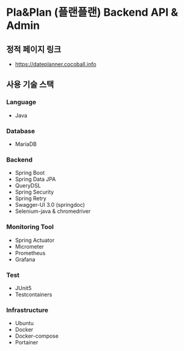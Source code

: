 # Pla&Plan (플랜플랜) Backend API & Admin

## 정적 페이지 링크
* https://dateplanner.cocoball.info

## 사용 기술 스택

### Language
* Java

### Database
* MariaDB

### Backend
* Spring Boot
* Spring Data JPA
* QueryDSL
* Spring Security
* Spring Retry
* Swagger-UI 3.0 (springdoc)
* Selenium-java & chromedriver

### Monitoring Tool
* Spring Actuator
* Micrometer
* Prometheus
* Grafana

### Test
* JUnit5
* Testcontainers

### Infrastructure
* Ubuntu
* Docker
* Docker-compose
* Portainer
